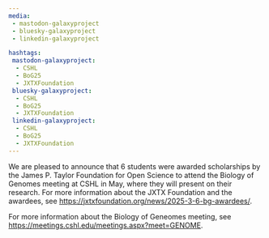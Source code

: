 ```yaml
---
media:
 - mastodon-galaxyproject
 - bluesky-galaxyproject
 - linkedin-galaxyproject

hashtags:
 mastodon-galaxyproject:
  - CSHL
  - BoG25
  - JXTXFoundation
 bluesky-galaxyproject:
  - CSHL
  - BoG25
  - JXTXFoundation
 linkedin-galaxyproject:
  - CSHL
  - BoG25
  - JXTXFoundation
---
```

We are pleased to announce that 6 students were awarded scholarships by the James P. Taylor Foundation for Open Science to attend the Biology of Genomes meeting at CSHL in May, where they will present on their research. For more information about the JXTX Foundation and the awardees, see https://jxtxfoundation.org/news/2025-3-6-bg-awardees/.

For more information about the Biology of Geneomes meeting, see https://meetings.cshl.edu/meetings.aspx?meet=GENOME.
